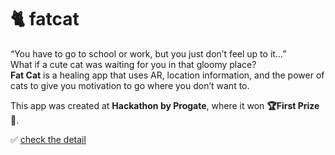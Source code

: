 # 🐈 fatcat

“You have to go to school or work, but you just don’t feel up to it…”  
What if a cute cat was waiting for you in that gloomy place?  
**Fat Cat** is a healing app that uses AR, location information, and the power of cats to give you motivation to go where you don’t want to.

This app was created at **Hackathon by Progate**, where it won **🏆First Prize🥇**.

✅ [check the detail](https://topaz.dev/projects/a690fbbf0c9dd697e0df)